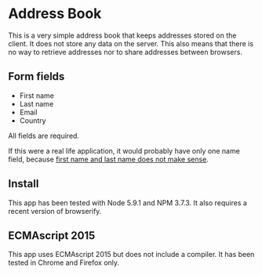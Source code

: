 # Address Book

This is a very simple address book that keeps addresses stored on the client.
It does not store any data on the server. This also means that there is no way
to retrieve addresses nor to share addresses between browsers.

## Form fields

- First name
- Last name
- Email
- Country

All fields are required.

If this were a real life application, it would probably have only one name field,
because [first name and last name does not make sense](http://www.kalzumeus.com/2010/06/17/falsehoods-programmers-believe-about-names/).

## Install

This app has been tested with Node 5.9.1 and NPM 3.7.3. It also requires
a recent version of browserify.

## ECMAscript 2015

This app uses ECMAscript 2015 but does not include a compiler. It has been tested in Chrome and Firefox only.